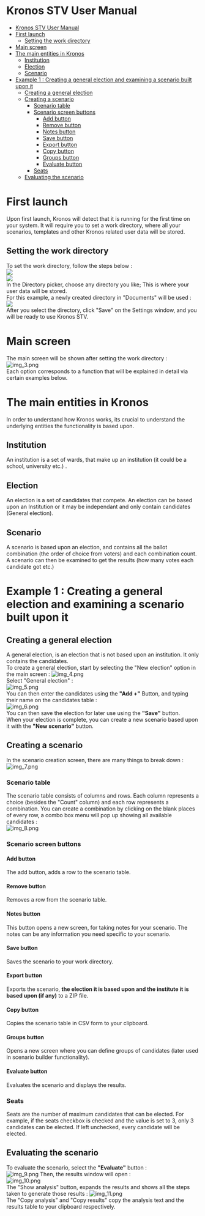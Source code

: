 # Kronos STV User Manual
<!-- TOC -->
* [Kronos STV User Manual](#kronos-stv-user-manual)
* [First launch](#first-launch)
  * [Setting the work directory](#setting-the-work-directory)
* [Main screen](#main-screen)
* [The main entities in Kronos](#the-main-entities-in-kronos)
  * [Institution](#institution)
  * [Election](#election)
  * [Scenario](#scenario)
* [Example 1 : Creating a general election and examining a scenario built upon it](#example-1--creating-a-general-election-and-examining-a-scenario-built-upon-it)
  * [Creating a general election](#creating-a-general-election)
  * [Creating a scenario](#creating-a-scenario)
    * [Scenario table](#scenario-table)
    * [Scenario screen buttons](#scenario-screen-buttons)
      * [Add button](#add-button)
      * [Remove button](#remove-button)
      * [Notes button](#notes-button)
      * [Save button](#save-button)
      * [Export button](#export-button)
      * [Copy button](#copy-button)
      * [Groups button](#groups-button)
      * [Evaluate button](#evaluate-button)
    * [Seats](#seats)
  * [Evaluating the scenario](#evaluating-the-scenario)
<!-- TOC -->
# First launch
Upon first launch, Kronos will detect that it is running for the first time on your system.
It will require you to set a work directory, where all your scenarios, templates and other Kronos related user data will be stored.
## Setting the work directory
To set the work directory, follow the steps below :<br>
![](img.png)<br>
![](img_1.png)
<br> In the Directory picker, choose any directory you like; This is where your user data will be stored.
<br> For this example, a newly created directory in "Documents" will be used :<br>
![](img_2.png)
<br>After you select the directory, click "Save" on the Settings window, and you will be ready to use Kronos STV.
# Main screen
The main screen will be shown after setting the work directory :<br>
![img_3.png](img_3.png)
<br>Each option corresponds to a function that will be explained in detail via certain examples below.
# The main entities in Kronos
In order to understand how Kronos works, its crucial to understand the underlying entities the functionality is based upon.
## Institution
An institution is a set of wards, that make up an institution (it could be a school, university etc.) .
## Election
An election is a set of candidates that compete. An election can be based upon an Institution or it may be independant and only contain candidates (General election).
## Scenario
A scenario is based upon an election, and contains all the ballot combination (the order of choice from voters) and each combination count. A scenario can then be examined to get the results (how many votes each candidate got etc.)
# Example 1 : Creating a general election and examining a scenario built upon it
## Creating a general election
A general election, is an election that is not based upon an institution. It only contains the candidates.
<br> To create a general election, start by selecting the "New election" option in the main screen :
![img_4.png](img_4.png)
<br>Select "General election" :<br>
![img_5.png](img_5.png)
<br>You can then enter the candidates using the <b>"Add +"</b> Button, and typing their name on the candidates table :<br>
![img_6.png](img_6.png)
<br>You can then save the election for later use using the <b>"Save"</b> button.
<br>When your election is complete, you can create a new scenario based upon it with the <b>"New scenario"</b> button.
## Creating a scenario
In the scenario creation screen, there are many things to break down :
![img_7.png](img_7.png)
### Scenario table
The scenario table consists of columns and rows. Each column represents a choice (besides the "Count" column) and each row represents a combination.
You can create a combination by clicking on the blank places of every row, a combo box menu will pop up showing all available candidates :<br>
![img_8.png](img_8.png)
### Scenario screen buttons
#### Add button
The add button, adds a row to the scenario table.
#### Remove button
Removes a row from the scenario table.
#### Notes button
This button opens a new screen, for taking notes for your scenario. The notes can be any information you need specific to your scenario.
#### Save button
Saves the scenario to your work directory.
#### Export button
Exports the scenario, <b>the election it is based upon and the institute it is based upon (if any)</b> to a ZIP file.
#### Copy button
Copies the scenario table in CSV form to your clipboard.
#### Groups button
Opens a new screen where you can define groups of candidates (later used in scenario builder functionality).
#### Evaluate button
Evaluates the scenario and displays the results.
### Seats
Seats are the number of maximum candidates that can be elected. For example, if the seats checkbox is checked and the value is set to 3, only 3 candidates can be elected.
If left unchecked, every candidate will be elected. 
## Evaluating the scenario
To evaluate the scenario, select the <b>"Evaluate"</b> button :<br>
![img_9.png](img_9.png)
Then, the results window will open : <br>
![img_10.png](img_10.png)<br>
The "Show analysis" button, expands the results and shows all the steps taken to generate those results :
![img_11.png](img_11.png)<br>
The "Copy analysis" and "Copy results" copy the analysis text and the results table to your clipboard respectively.